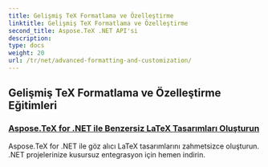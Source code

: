 ```yaml
---
title: Gelişmiş TeX Formatlama ve Özelleştirme
linktitle: Gelişmiş TeX Formatlama ve Özelleştirme
second_title: Aspose.TeX .NET API'si
description: 
type: docs
weight: 20
url: /tr/net/advanced-formatting-and-customization/
---
```


## Gelişmiş TeX Formatlama ve Özelleştirme Eğitimleri
### [Aspose.TeX for .NET ile Benzersiz LaTeX Tasarımları Oluşturun](./create-custom-tex-formats/)
Aspose.TeX for .NET ile göz alıcı LaTeX tasarımlarını zahmetsizce oluşturun. .NET projelerinize kusursuz entegrasyon için hemen indirin.